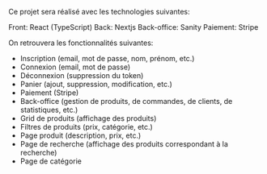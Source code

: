 Ce projet sera réalisé avec les technologies suivantes:

Front: React (TypeScript)
Back: Nextjs
Back-office: Sanity
Paiement: Stripe

On retrouvera les fonctionnalités suivantes:

- Inscription (email, mot de passe, nom, prénom, etc.)
- Connexion (email, mot de passe)
- Déconnexion (suppression du token)
- Panier (ajout, suppression, modification, etc.)
- Paiement (Stripe)
- Back-office (gestion de produits, de commandes, de clients, de statistiques, etc.)
- Grid de produits (affichage des produits)
- Filtres de produits (prix, catégorie, etc.)
- Page produit (description, prix, etc.)
- Page de recherche (affichage des produits correspondant à la recherche)
- Page de catégorie
